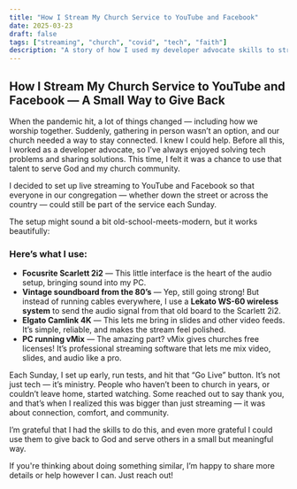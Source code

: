 ```yaml
---
title: "How I Stream My Church Service to YouTube and Facebook"
date: 2025-03-23
draft: false
tags: ["streaming", "church", "covid", "tech", "faith"]
description: "A story of how I used my developer advocate skills to stream church services during COVID using some vintage gear and modern tech."
---
```


## How I Stream My Church Service to YouTube and Facebook — A Small Way to Give Back

When the pandemic hit, a lot of things changed — including how we worship together. Suddenly, gathering in person wasn’t an option, and our church needed a way to stay connected. I knew I could help. Before all this, I worked as a developer advocate, so I’ve always enjoyed solving tech problems and sharing solutions. This time, I felt it was a chance to use that talent to serve God and my church community.

I decided to set up live streaming to YouTube and Facebook so that everyone in our congregation — whether down the street or across the country — could still be part of the service each Sunday.

The setup might sound a bit old-school-meets-modern, but it works beautifully:

### Here’s what I use:

- **Focusrite Scarlett 2i2** — This little interface is the heart of the audio setup, bringing sound into my PC.  
- **Vintage soundboard from the 80’s** — Yep, still going strong! But instead of running cables everywhere, I use a **Lekato WS-60 wireless system** to send the audio signal from that old board to the Scarlett 2i2.  
- **Elgato Camlink 4K** — This lets me bring in slides and other video feeds. It’s simple, reliable, and makes the stream feel polished.  
- **PC running vMix** — The amazing part? vMix gives churches free licenses! It’s professional streaming software that lets me mix video, slides, and audio like a pro.  

Each Sunday, I set up early, run tests, and hit that “Go Live” button. It’s not just tech — it’s ministry. People who haven’t been to church in years, or couldn’t leave home, started watching. Some reached out to say thank you, and that’s when I realized this was bigger than just streaming — it was about connection, comfort, and community.

I’m grateful that I had the skills to do this, and even more grateful I could use them to give back to God and serve others in a small but meaningful way.

If you're thinking about doing something similar, I’m happy to share more details or help however I can. Just reach out!